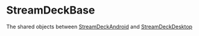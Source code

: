 # StreamDeckBase
The shared objects between [StreamDeckAndroid](https://github.com/MrLetsplay2003/StreamDeckAndroid) and [StreamDeckDesktop](https://github.com/MrLetsplay2003/StreamDeckDesktop)
